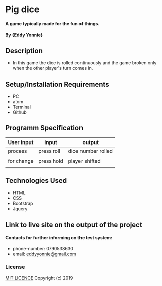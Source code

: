 # Pig dice
#### A game typically made for the fun of things.
#### By **{Eddy Yonnie}**
## Description
* In this game the dice is rolled continuously and the game broken only when the other player's turn comes in.


## Setup/Installation Requirements
* PC
* atom
* Terminal
* Github
## Programm Specification
 |User input|    input      | output                |
 |----------|---------------|-----------------------|
 | process  |     press roll|  dice number rolled   |
 |          |               |                       |
 |for change|   press hold  | player shifted        |
 |          |               |                       |

## Technologies Used
* HTML
* CSS
* Bootstrap
* Jquery
## Link to live site on the output of the project

#### Contacts for further informing on the test system:
* phone-number: 0790538630
* email: eddyyonnie@gmail.com
### License
[MIT LICENCE](LICENSE)
Copyright (c) 2019
